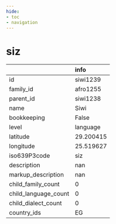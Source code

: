 ```yaml
---
hide:
- toc
- navigation
---
```

# siz
|                      | info      |
|:---------------------|:----------|
| id                   | siwi1239  |
| family_id            | afro1255  |
| parent_id            | siwi1238  |
| name                 | Siwi      |
| bookkeeping          | False     |
| level                | language  |
| latitude             | 29.200415 |
| longitude            | 25.519627 |
| iso639P3code         | siz       |
| description          | nan       |
| markup_description   | nan       |
| child_family_count   | 0         |
| child_language_count | 0         |
| child_dialect_count  | 0         |
| country_ids          | EG        |